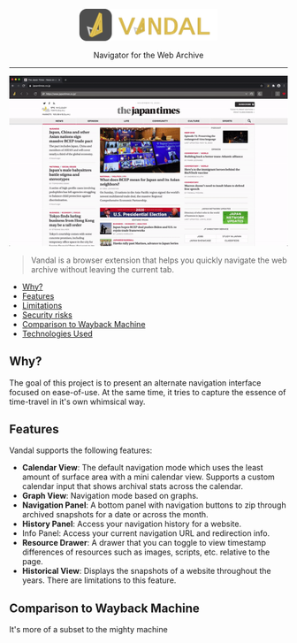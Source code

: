 <p align="center">
  <img src="docs/logo-full.svg" width="250">
  <div align="center">Navigator for the Web Archive</div>
</p>

___

![](docs/sample.gif)

 > Vandal is a browser extension that helps you quickly navigate the web archive without leaving the current tab.

- [Why?](#why)
- [Features](#features)
- [Limitations](#limitations)
- [Security risks](#security)
- [Comparison to Wayback Machine](#comparison)
- [Technologies Used](#stack)

## Why?
The goal of this project is to present an alternate navigation interface focused on ease-of-use. At the same time, it tries to capture the essence of time-travel in it's own whimsical way. 

## Features
Vandal supports the following features:
- **Calendar View**: The default navigation mode which uses the least amount of surface area with a mini calendar view. Supports a custom calendar input that shows archival stats across the calendar.
- **Graph View**: Navigation mode based on graphs.
- **Navigation Panel**: A bottom panel with navigation buttons to zip through archived snapshots for a date or across the month.
- **History Panel**: Access your navigation history for a website.
- Info Panel: Access your current navigation URL and redirection info.
- **Resource Drawer**: A drawer that you can toggle to view timestamp differences of resources such as images, scripts, etc. relative to the page.
- **Historical View**: Displays the snapshots of a website throughout the years. There are limitations to this feature.

## Comparison to Wayback Machine
It's more of a subset to the mighty machine



